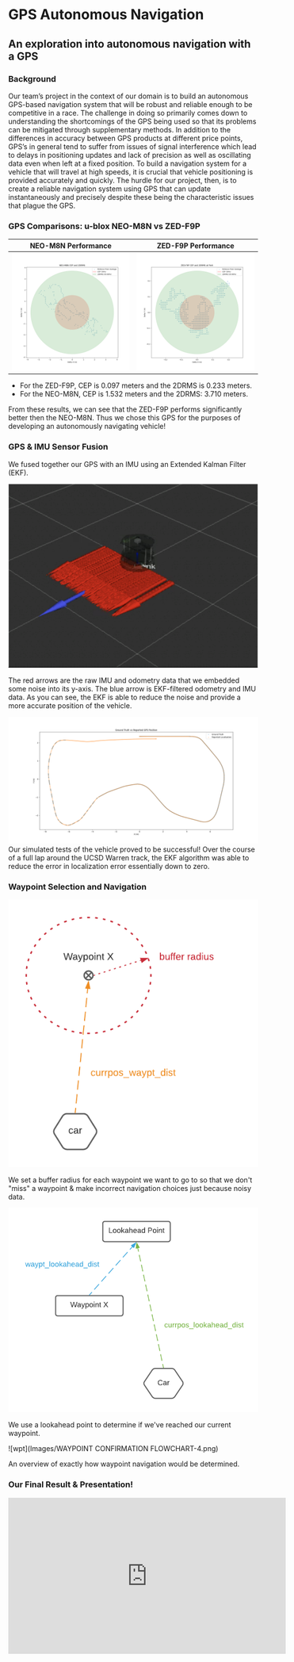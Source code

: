 # GPS Autonomous Navigation

## An exploration into autonomous navigation with a GPS

### Background 

Our team’s project in the context of our domain is to build an autonomous GPS-based navigation system that will be robust and reliable enough to be competitive in a race. The challenge in doing so primarily comes down to understanding the shortcomings of the GPS being used so that its problems can be mitigated through supplementary methods. In addition to the differences in accuracy between GPS products at different price points, GPS’s in general tend to suffer from issues of signal interference which lead to delays in positioning updates and lack of precision as well as oscillating data even when left at a fixed position. To build a navigation system for a vehicle that will travel at high speeds, it is crucial that vehicle positioning is provided accurately and quickly. The hurdle for our project, then, is to create a reliable navigation system using GPS that can update instantaneously and precisely despite these being the characteristic issues that plague the GPS.

### GPS Comparisons: u-blox NEO-M8N vs ZED-F9P

NEO-M8N Performance            |  ZED-F9P Performance
:-------------------------:|:-------------------------:
![neo](Images/neo_m8n_cep_2drms.png)  |  ![zed](Images/zed_f9p_park_cep_2drms.png)

- For the ZED-F9P, CEP is 0.097 meters and the 2DRMS is 0.233 meters.
- For the NEO-M8N, CEP is 1.532 meters and the 2DRMS: 3.710 meters.

From these results, we can see that the ZED-F9P performs significantly better then the NEO-M8N. Thus we chose this GPS for the purposes of developing an autonomously navigating vehicle! 

### GPS & IMU Sensor Fusion
 
We fused together our GPS with an IMU using an Extended Kalman Filter (EKF). 

![Sensor Fusion](Images/Sensor_Fusion.png)

The red arrows are the raw IMU and odometry data that we embedded
some noise into its y-axis. The blue arrow is EKF-filtered odometry 
and IMU data. As you can see, the EKF is able to reduce the noise and 
provide a more accurate position of the vehicle.

![sims](Images/ground_truth_vs_estimated.png)
Our simulated tests of the vehicle proved to be successful! Over the course of a full lap around the UCSD Warren track, the EKF algorithm was able to reduce the error in localization error essentially down to zero. 

### Waypoint Selection and Navigation

![buff](Images/BUFFER_RADIUS_DIAGRAM.png)

We set a buffer radius for each waypoint we want to go to so that we don't "miss" a waypoint & make incorrect navigation choices just because noisy data. 

![distance](Images/DISTANCE_CALUCLATION.png)

We use a lookahead point to determine if we've reached our current waypoint. 

![wpt](Images/WAYPOINT CONFIRMATION FLOWCHART-4.png)

An overview of exactly how waypoint navigation would be determined. 

### Our Final Result & Presentation!

<iframe width="560" height="315" src="https://www.youtube.com/embed/DJktMnLdI_I" frameborder="0" allow="accelerometer; autoplay; clipboard-write; encrypted-media; gyroscope; picture-in-picture" allowfullscreen></iframe>



